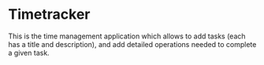 # Timetracker
This is the time management application which allows to add tasks (each has a title and description), and add detailed operations needed to complete a given task.
